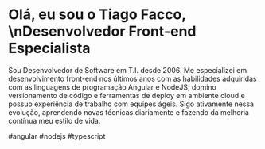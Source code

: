 # Olá, eu sou o Tiago Facco, \nDesenvolvedor Front-end Especialista

Sou Desenvolvedor de Software em T.I. desde 2006. Me especializei em desenvolvimento front-end nos últimos anos com as habilidades adquiridas com as linguagens de programação Angular e NodeJS, domino versionamento de código e ferramentas de deploy em ambiente cloud e possuo experiência de trabalho com equipes ágeis. Sigo ativamente nessa evolução, aprendendo novas técnicas diariamente e fazendo da melhoria contínua meu estilo de vida.

#angular #nodejs #typescript
